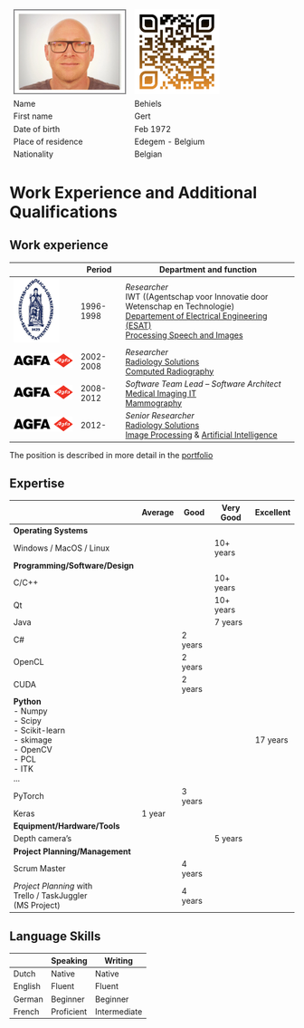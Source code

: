 <table class="tg">
<thead>
  <tr>
    <td class="tg-73oq"><img src="images/Profile.png" width="200" height="150"></td>
    <td class="tg-73oq"><a href="https://gearlux.github.io/">
                        <img src="images/qr-code.png" width="150" height="150"></a></td>
  </tr>
  <tr>
    <td class="tg-73oq">Name</td>
    <td class="tg-73oq">Behiels</td>
  </tr>
  <tr>
    <td class="tg-73oq">First name</td>
    <td class="tg-73oq">Gert</td>
  </tr>
  <tr>
    <td class="tg-73oq">Date of birth</td>
    <td class="tg-73oq">Feb 1972</td>
  </tr>
  <tr>
    <td class="tg-73oq">Place of residence</td>
    <td class="tg-73oq">Edegem - Belgium</td>
  </tr>
  <tr>
    <td class="tg-73oq">Nationality</td>
    <td class="tg-73oq">Belgian</td>
  </tr>
</thead>
</table>

# Work Experience and Additional Qualifications

## Work experience
	
|   | Period | Department and function |
| --- | --- | --- |
|[<img src="images/kuleuven.png">](https://www.kuleuven.be/kuleuven/) | 1996-1998 | *Researcher* <br> IWT ((Agentschap voor Innovatie door Wetenschap en Technologie) <br> [Departement of Electrical Engineering (ESAT)](https://www.esat.kuleuven.be/) <br> [Processing Speech and Images](https://www.esat.kuleuven.be/psi) |
|[<img src="images/agfa.png">](https://www.agfa.com/corporate/) | 	2002-2008	| *Researcher* <br> [Radiology Solutions](https://medimg.agfa.com/main/) <br> [Computed Radiography](https://medimg.agfa.com/main/computed-radiography/) |
|[<img src="images/agfa.png">](https://www.agfa.com/corporate/) |	2008-2012 | *Software Team Lead – Software Architect* <br> [Medical Imaging IT](https://global.agfahealthcare.com/) <br> [Mammography](https://global.agfahealthcare.com/breast-imaging/) |
|[<img src="images/agfa.png">](https://www.agfa.com/corporate/) | 	2012-	| *Senior Researcher* <br> [Radiology Solutions](https://medimg.agfa.com/main/) <br> [Image Processing](https://medimg.agfa.com/main/musica/) & [Artificial Intelligence](https://medimg.agfa.com/main/musica/) |

The position is described in more detail in the [portfolio](Portfolio.md)

## Expertise

| |Average	| Good	| Very Good	| Excellent |
| --- | --- | --- | --- | --- |
| **Operating Systems** | | | | |				
| Windows / MacOS / Linux| | | 10+ years | |
| **Programming/Software/Design** | | | | |	
| C/C++ | | | 10+ years	| |
| Qt | | | 10+ years	| |
| Java | | | 7 years | |
| C# | | 2 years | | |
| OpenCL| | 2 years | | |
| CUDA | | 2 years | | |
| **Python** <br> - Numpy <br> - Scipy <br> - Scikit-learn <br> - skimage <br> - OpenCV <br> - PCL <br> - ITK <br> ...| | | | 17 years |
| PyTorch | | 3 years | | |
| Keras	| 1 year | | | |
| **Equipment/Hardware/Tools** | | | | |	
| Depth camera’s | | | 5 years	| |
| **Project Planning/Management** | | | | |	
| Scrum Master | | 4 years | | |
| *Project Planning* with <br> Trello / TaskJuggler <br> (MS Project) | | 4 years | | |

## Language Skills

| | Speaking | Writing |
| --- | --- | --- |
| Dutch | Native | Native |
| English | Fluent | Fluent |
| German | Beginner |Beginner |
| French | Proficient | Intermediate |

